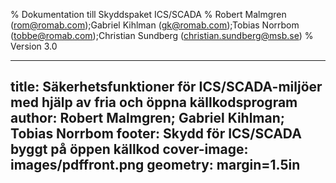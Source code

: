 % Dokumentation till Skyddspaket ICS/SCADA
% Robert Malmgren (rom@romab.com);Gabriel Kihlman (gk@romab.com);Tobias Norrbom (tobbe@romab.com);Christian Sundberg (christian.sundberg@msb.se)
% Version 3.0

---
title: Säkerhetsfunktioner för ICS/SCADA-miljöer med hjälp av fria och öppna källkodsprogram
author: Robert Malmgren; Gabriel Kihlman; Tobias Norrbom
footer: Skydd för ICS/SCADA byggt på öppen källkod
cover-image: images/pdffront.png
geometry: margin=1.5in
---
